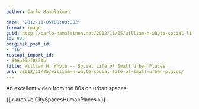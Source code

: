 ```yaml
---
author: Carlo Hamalainen

date: "2012-11-05T00:00:00Z"
format: image
guid: http://carlo-hamalainen.net/2012/11/05/william-h-whyte-social-life-of-small-urban-places/
id: 835
original_post_id:
- "16"
restapi_import_id:
- 596a05ef0330b
title: William H. Whyte -- Social Life of Small Urban Places
url: /2012/11/05/william-h-whyte-social-life-of-small-urban-places/
---
```


An excellent video from the 80s on urban spaces.

{{< archive CitySpacesHumanPlaces >}}